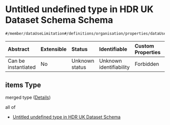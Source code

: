 # Untitled undefined type in HDR UK Dataset Schema Schema

```txt
#/member/dataUseLimitation#/definitions/organisation/properties/dataUseLimitation/anyOf/1/items
```



| Abstract            | Extensible | Status         | Identifiable            | Custom Properties | Additional Properties | Access Restrictions | Defined In                                                                                        |
| :------------------ | :--------- | :------------- | :---------------------- | :---------------- | :-------------------- | :------------------ | :------------------------------------------------------------------------------------------------ |
| Can be instantiated | No         | Unknown status | Unknown identifiability | Forbidden         | Allowed               | none                | [dataset.schema.json*](../../../schema/dataset/latest/dataset.schema.json "open original schema") |

## items Type

merged type ([Details](dataset-definitions-organisation-metadata-properties-data-use-limitation-anyof-1-items.md))

all of

*   [Untitled undefined type in HDR UK Dataset Schema](dataset-definitions-organisation-metadata-properties-data-use-limitation-anyof-1-items-allof-0.md "check type definition")
